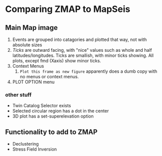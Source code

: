 # Comparing ZMAP to MapSeis

## Main Map image

1. Events are grouped into catagories and plotted that way, not with absolute sizes
2. *Ticks* are outward facing, with "nice" values such as whole and half latitudes/longitudes.  Ticks are smallish, with minor ticks showing. All plots, except fmd (Xaxis) show minor ticks.
3. Context Menus
    1. `Plot this frame as new figure` apparently does a dumb copy with no menus or context menus.
4. PLOT OPTION menu

### other stuff

- Twin Catalog Selector exists
- Selected circular region has a dot in the center
- 3D plot has a set-superelevation option

## Functionality to add to ZMAP
- Declustering
- Stress Field Inversion